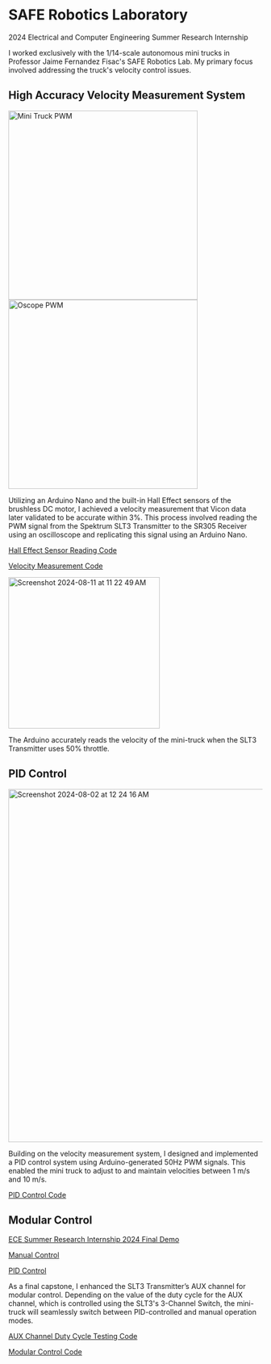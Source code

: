 # SAFE Robotics Laboratory

2024 Electrical and Computer Engineering Summer Research Internship

I worked exclusively with the 1/14-scale autonomous mini trucks in Professor Jaime Fernandez Fisac's SAFE Robotics Lab. My primary focus involved addressing the truck's velocity control issues.

## High Accuracy Velocity Measurement System

<img src="https://github.com/user-attachments/assets/bd6f151a-467b-4c03-b645-8d0082da350d" alt="Mini Truck PWM" width="375"/>

<img src="https://github.com/user-attachments/assets/50efaa4a-202a-43c9-8210-47d547f78f51" alt="Oscope PWM" width="375"/>

Utilizing an Arduino Nano and the built-in Hall Effect sensors of the brushless DC motor, I achieved a velocity measurement that Vicon data later validated to be accurate within 3%. This process involved reading the PWM signal from the Spektrum SLT3 Transmitter to the SR305 Receiver using an oscilloscope and replicating this signal using an Arduino Nano. 

[Hall Effect Sensor Reading Code](https://github.com/albertshi31/MiniTruck/blob/main/working_HE_sensor_reading.ino)

[Velocity Measurement Code](https://github.com/albertshi31/MiniTruck/blob/main/linear_velocity_reading.ino)

<img width="300" alt="Screenshot 2024-08-11 at 11 22 49 AM" src="https://github.com/user-attachments/assets/5a5f4310-707e-4820-8411-859c07897433">

The Arduino accurately reads the velocity of the mini-truck when the SLT3 Transmitter uses 50% throttle.

## PID Control

<img width="700" alt="Screenshot 2024-08-02 at 12 24 16 AM" src="https://github.com/user-attachments/assets/46e304b5-d7d4-46f3-ab87-e0abd21083ff">

Building on the velocity measurement system, I designed and implemented a PID control system using Arduino-generated 50Hz PWM signals. This enabled the mini truck to adjust to and maintain velocities between 1 m/s and 10 m/s. 

[PID Control Code](https://github.com/albertshi31/MiniTruck/blob/main/PIDControl_FINAL.ino)

## Modular Control

[ECE Summer Research Internship 2024 Final Demo](https://www.youtube.com/watch?v=jGswh1pgZLI)

[Manual Control](https://www.youtube.com/watch?v=TGkLamtdMaw)

[PID Control](https://www.youtube.com/watch?v=QSj4fQSVbEg&feature=youtu.be)

As a final capstone, I enhanced the SLT3 Transmitter’s AUX channel for modular control. Depending on the value of the duty cycle for the AUX channel, which is controlled using the SLT3's 3-Channel Switch, the mini-truck will seamlessly switch between PID-controlled and manual operation modes.

[AUX Channel Duty Cycle Testing Code](https://github.com/albertshi31/MiniTruck/blob/main/AUX_Channel_Test.ino)

[Modular Control Code](https://github.com/albertshi31/MiniTruck/blob/main/modular_control_FINAL.ino)


